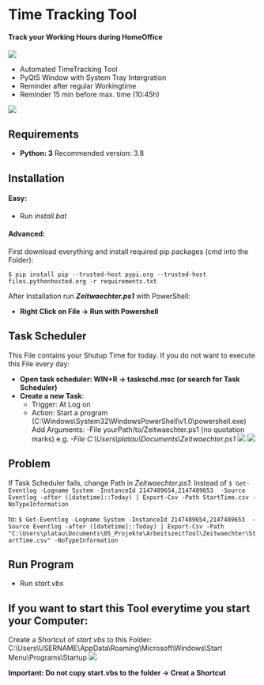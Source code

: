 # Time Tracking Tool 
#### Track your Working Hours during HomeOffice
![](https://github.com/DanielGuo1/Zeitwaechter/blob/master/zeitwaechter.PNG) 
- Automated TimeTracking Tool 
- PyQt5 Window with System Tray Intergration
- Reminder after regular Workingtime
- Reminder 15 min before max. time (10:45h)

![](https://github.com/DanielGuo1/Zeitwaechter/blob/master/Regelarbeitszeit.PNG)


## Requirements
- **Python: 3**
Recommended version: 3.8

## Installation
####  **Easy**:
- Run *install.bat*

####  **Advanced**:
First download everything and install required pip packages (cmd into the Folder):

`$ pip install pip --trusted-host pypi.org --trusted-host files.pythonhosted.org -r requirements.txt`

After Installation run ***Zeitwaechter.ps1*** with PowerShell:
- **Right Click on File → Run with Powershell**

Task Scheduler
----
This File contains your Shutup Time for today. If you do not want to execute this File every day:
- **Open task scheduler:  WIN+R → taskschd.msc (or search for Task Scheduler)**
- **Create a new Task**:
	*	Trigger: At Log on
	*	Action: Start a program (C:\Windows\System32\WindowsPowerShell\v1.0\powershell.exe)
		Add Arguments: -File yourPath/to/Zeitwaechter.ps1 (no quotation marks)
		e.g. *-File C:\Users\platau\Documents\Zeitwaechter.ps1*
![](https://github.com/DanielGuo1/Zeitwaechter/blob/master/action_onLOGON.PNG)
![](https://github.com/DanielGuo1/Zeitwaechter/blob/master/taskschd_action.PNG)

Problem
---
If Task Scheduler fails, change Path in *Zeitwaechter.ps1*:
Instead of `$ Get-Eventlog -Logname System -InstanceId 2147489654,2147489653  -Source Eventlog -after ([datetime]::Today) | Export-Csv -Path StartTime.csv -NoTypeInformation`


to:
`$ Get-Eventlog -Logname System -InstanceId 2147489654,2147489653  -Source Eventlog -after ([datetime]::Today) | Export-Csv -Path "C:\Users\platau\Documents\05_Projekte\ArbeitszeitTool\Zeitwaechter\StartTime.csv" -NoTypeInformation `

Run Program
----
- Run *start.vbs*

If you want to start this Tool everytime you start your Computer:
---
Create a Shortcut of *start.vbs* to this Folder:
C:\Users\USERNAME\AppData\Roaming\Microsoft\Windows\Start Menu\Programs\Startup
![](https://github.com/DanielGuo1/Zeitwaechter/blob/master/Autostart.PNG)

**Important: Do not copy start.vbs to the folder → Creat a Shortcut**

